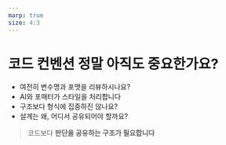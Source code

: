 ```yaml
---
marp: true
size: 4:3
---
```


# 코드 컨벤션 정말 아직도 중요한가요?

- 여전히 변수명과 포맷을 리뷰하시나요?
- AI와 포매터가 스타일을 처리합니다
- 구조보다 형식에 집중하진 않나요?
- 설계는 왜, 어디서 공유되어야 할까요?

> 코드보다 **판단을 공유하는 구조가 필요합니다**